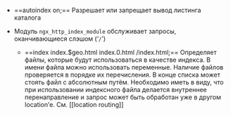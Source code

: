 - ==autoindex on;==
Разрешает или запрещает вывод листинга каталога

- Модуль `ngx_http_index_module` обслуживает запросы, оканчивающиеся слэшом (‘`/`’)
	- ==index index.$geo.html index.0.html /index.html;==
		Определяет файлы, которые будут использоваться в качестве индекса. В имени файла можно использовать переменные. Наличие файлов проверяется в порядке их перечисления. В конце списка может стоять файл с абсолютным путём.
		Необходимо иметь в виду, что при использовании индексного файла делается внутреннее перенаправление и запрос может быть обработан уже в другом location’е. См. [[location routing]]
